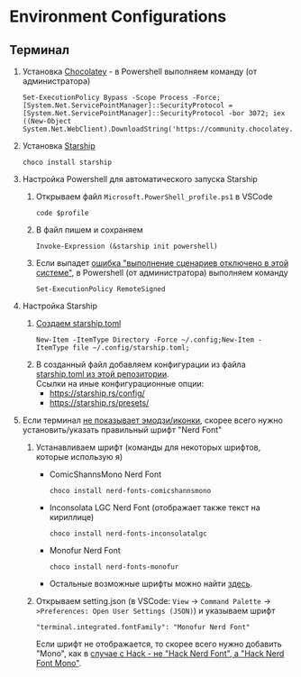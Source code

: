 # Environment Configurations

Терминал
---
1. Установка [Chocolatey](https://chocolatey.org/install) - в Powershell выполняем команду (от администратора)
    ```
    Set-ExecutionPolicy Bypass -Scope Process -Force; [System.Net.ServicePointManager]::SecurityProtocol = [System.Net.ServicePointManager]::SecurityProtocol -bor 3072; iex ((New-Object System.Net.WebClient).DownloadString('https://community.chocolatey.org/install.ps1'))
    ```

2. Установка [Starship](https://github.com/starship/starship/blob/master/docs/ru-RU/guide/README.md)
    ```
    choco install starship
    ```

3. Настройка Powershell для автоматического запуска Starship
   1. Открываем файл `Microsoft.PowerShell_profile.ps1` в VSCode
      ```
      code $profile
      ```
   2. В файл пишем и сохраняем
      ```
      Invoke-Expression (&starship init powershell)
      ```
   3. Если выпадет [ошибка "выполнение сценариев отключено в этой системе"](https://ru.stackoverflow.com/questions/935212/powershell-выполнение-сценариев-отключено-в-этой-системе), в Powershell (от администратора) выполняем команду 
      ```
      Set-ExecutionPolicy RemoteSigned
      ```

4. Настройка Starship
   1. [Создаем starship.toml](https://dev.to/ganmahmud/take-your-windows-powershell-to-the-next-level-by-starship-2gb2)
      ```
      New-Item -ItemType Directory -Force ~/.config;New-Item -ItemType file ~/.config/starship.toml;
      ```
   2. В созданный файл добавляем конфигурации из файла [starship.toml из этой репозитории](starship.toml).<br>
       Ссылки на иные конфигурационные опции:
       - https://starship.rs/config/
       - https://starship.rs/presets/
  3. Если терминал [не показывает эмодзи/иконки](https://starship.rs/faq/#why-don-t-i-see-a-glyph-symbol-in-my-prompt), скорее всего нужно установить/указать правильный шрифт "Nerd Font"
     1. Устанавливаем шрифт (команды для некоторых шрифтов, которые использую я)
        - ComicShannsMono Nerd Font
           ```
           choco install nerd-fonts-comicshannsmono
           ```
        - Inconsolata LGC Nerd Font (отображает также текст на кириллице)
           ```
           choco install nerd-fonts-inconsolatalgc
           ```
        - Monofur Nerd Font
           ```
           choco install nerd-fonts-monofur
           ```
        - Остальные возможные шрифты можно найти [здесь](https://github.com/ryanoasis/nerd-fonts/#option-7-unofficial-chocolatey-or-scoop-repositories).

     2. Открываем setting.json (в VSCode: `View` -> `Command Palette` -> `>Preferences: Open User Settings (JSON)`) и указываем шрифт
          ```
          "terminal.integrated.fontFamily": "Monofur Nerd Font"
          ```
          Если шрифт не отображается, то скорее всего нужно добавить "Mono", как в [случае с Hack - не "Hack Nerd Font", а "Hack Nerd Font Mono"](https://github.com/microsoft/vscode/issues/81497).

